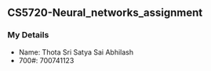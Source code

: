 ## CS5720-Neural_networks_assignment

### My Details

- Name: Thota Sri Satya Sai Abhilash
- 700#: 700741123
